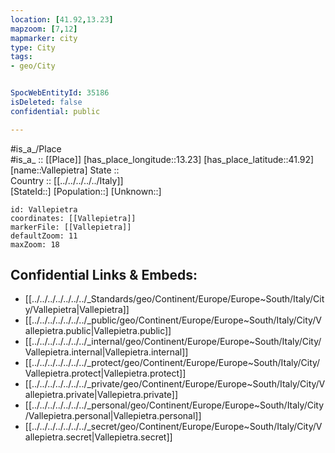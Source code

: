 ```yaml
---
location: [41.92,13.23] 
mapzoom: [7,12] 
mapmarker: city 
type: City
tags:
- geo/City


SpocWebEntityId: 35186
isDeleted: false
confidential: public

---
```

#is_a_/Place  
#is_a_ :: [[Place]] 
[has_place_longitude::13.23] 
[has_place_latitude::41.92] 
[name::Vallepietra] 
State ::  
Country :: [[../../../../../Italy]]  
[StateId::] 
[Population::] 
[Unknown::] 


```leaflet
id: Vallepietra
coordinates: [[Vallepietra]] 
markerFile: [[Vallepietra]] 
defaultZoom: 11 
maxZoom: 18
```


## Confidential Links & Embeds: 
- [[../../../../../../../_Standards/geo/Continent/Europe/Europe~South/Italy/City/Vallepietra|Vallepietra]] 
- [[../../../../../../../_public/geo/Continent/Europe/Europe~South/Italy/City/Vallepietra.public|Vallepietra.public]] 
- [[../../../../../../../_internal/geo/Continent/Europe/Europe~South/Italy/City/Vallepietra.internal|Vallepietra.internal]] 
- [[../../../../../../../_protect/geo/Continent/Europe/Europe~South/Italy/City/Vallepietra.protect|Vallepietra.protect]] 
- [[../../../../../../../_private/geo/Continent/Europe/Europe~South/Italy/City/Vallepietra.private|Vallepietra.private]] 
- [[../../../../../../../_personal/geo/Continent/Europe/Europe~South/Italy/City/Vallepietra.personal|Vallepietra.personal]] 
- [[../../../../../../../_secret/geo/Continent/Europe/Europe~South/Italy/City/Vallepietra.secret|Vallepietra.secret]] 
